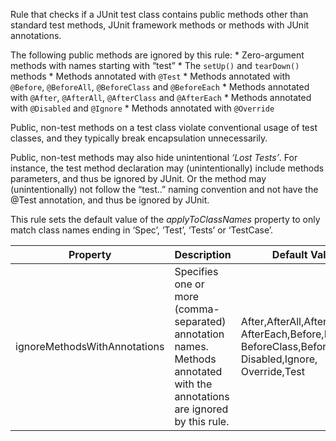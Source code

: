 Rule that checks if a JUnit test class contains public methods other
than standard test methods, JUnit framework methods or methods with
JUnit annotations.

The following public methods are ignored by this rule: \* Zero-argument
methods with names starting with “test” \* The `setUp()` and
`tearDown()` methods \* Methods annotated with `@Test` \* Methods
annotated with `@Before`, `@BeforeAll`, `@BeforeClass` and `@BeforeEach`
\* Methods annotated with `@After`, `@AfterAll`, `@AfterClass` and
`@AfterEach` \* Methods annotated with `@Disabled` and `@Ignore` \*
Methods annotated with `@Override`

Public, non-test methods on a test class violate conventional usage of
test classes, and they typically break encapsulation unnecessarily.

Public, non-test methods may also hide unintentional *‘Lost Tests’*. For
instance, the test method declaration may (unintentionally) include
methods parameters, and thus be ignored by JUnit. Or the method may
(unintentionally) not follow the “test..” naming convention and not have
the @Test annotation, and thus be ignored by JUnit.

This rule sets the default value of the *applyToClassNames* property to
only match class names ending in ‘Spec’, ‘Test’, ‘Tests’ or ‘TestCase’.

<table>
<colgroup>
<col style="width: 40%" />
<col style="width: 33%" />
<col style="width: 25%" />
</colgroup>
<thead>
<tr class="header">
<th>Property</th>
<th>Description</th>
<th>Default Value</th>
</tr>
</thead>
<tbody>
<tr class="odd">
<td>ignoreMethodsWithAnnotations</td>
<td>Specifies one or more (comma-separated) annotation names. Methods annotated with the annotations are ignored by this rule.</td>
<td>After,AfterAll,AfterClass, AfterEach,Before,BeforeAll, BeforeClass,BeforeEach, Disabled,Ignore, Override,Test</td>
</tr>
</tbody>
</table>
